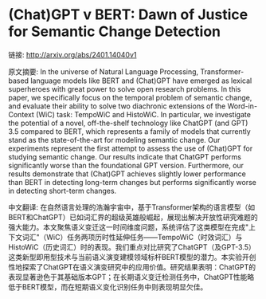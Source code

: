 # (Chat)GPT v BERT: Dawn of Justice for Semantic Change Detection

链接: http://arxiv.org/abs/2401.14040v1

原文摘要:
In the universe of Natural Language Processing, Transformer-based language
models like BERT and (Chat)GPT have emerged as lexical superheroes with great
power to solve open research problems. In this paper, we specifically focus on
the temporal problem of semantic change, and evaluate their ability to solve
two diachronic extensions of the Word-in-Context (WiC) task: TempoWiC and
HistoWiC. In particular, we investigate the potential of a novel, off-the-shelf
technology like ChatGPT (and GPT) 3.5 compared to BERT, which represents a
family of models that currently stand as the state-of-the-art for modeling
semantic change. Our experiments represent the first attempt to assess the use
of (Chat)GPT for studying semantic change. Our results indicate that ChatGPT
performs significantly worse than the foundational GPT version. Furthermore,
our results demonstrate that (Chat)GPT achieves slightly lower performance than
BERT in detecting long-term changes but performs significantly worse in
detecting short-term changes.

中文翻译:
在自然语言处理的浩瀚宇宙中，基于Transformer架构的语言模型（如BERT和ChatGPT）已如词汇界的超级英雄般崛起，展现出解决开放性研究难题的强大能力。本文聚焦语义变迁这一时间维度问题，系统评估了这类模型在完成"上下文词汇"（WiC）任务两项历时性延伸任务——TempoWiC（时效词汇）与HistoWiC（历史词汇）时的表现。我们重点对比研究了ChatGPT（及GPT-3.5）这类新型即用型技术与当前语义演变建模领域标杆BERT模型的潜力。本实验开创性地探索了ChatGPT在语义演变研究中的应用价值。研究结果表明：ChatGPT的表现显著逊色于其基础版本GPT；在长期语义变迁检测任务中，ChatGPT性能略低于BERT模型，而在短期语义变化识别任务中则表现明显欠佳。


